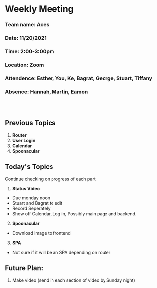 # Weekly Meeting
### Team name: Aces
### Date: 11/20/2021
### Time: 2:00-3:00pm
### Location: Zoom
### Attendence:  Esther, You, Ke, Bagrat, George, Stuart, Tiffany
### Absence: Hannah, Martin, Eamon
<br></br>

## Previous Topics     ##################
1. **Router**
2. **User Login**
3. **Calendar**
4. **Spoonacular**

## Today's Topics
Continue checking on progress of each part


1. **Status Video**
- Due monday noon
- Stuart and Bagrat to edit
- Record Seperately
- Show off Calendar, Log in, Possibly main page and backend.

2. **Spoonacular**
- Download image to frontend

3. **SPA**
- Not sure if it will be an SPA depending on router

## Future Plan:
1. Make video (send in each section of video by Sunday night)
